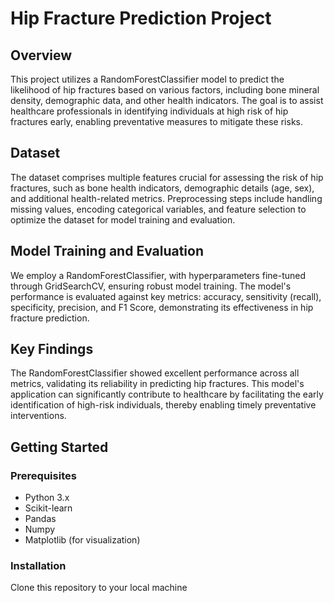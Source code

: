 # Hip Fracture Prediction Project

## Overview
This project utilizes a RandomForestClassifier model to predict the likelihood of hip fractures based on various factors, including bone mineral density, demographic data, and other health indicators. The goal is to assist healthcare professionals in identifying individuals at high risk of hip fractures early, enabling preventative measures to mitigate these risks.

## Dataset
The dataset comprises multiple features crucial for assessing the risk of hip fractures, such as bone health indicators, demographic details (age, sex), and additional health-related metrics. Preprocessing steps include handling missing values, encoding categorical variables, and feature selection to optimize the dataset for model training and evaluation.

## Model Training and Evaluation
We employ a RandomForestClassifier, with hyperparameters fine-tuned through GridSearchCV, ensuring robust model training. The model's performance is evaluated against key metrics: accuracy, sensitivity (recall), specificity, precision, and F1 Score, demonstrating its effectiveness in hip fracture prediction.

## Key Findings
The RandomForestClassifier showed excellent performance across all metrics, validating its reliability in predicting hip fractures. This model's application can significantly contribute to healthcare by facilitating the early identification of high-risk individuals, thereby enabling timely preventative interventions.

## Getting Started

### Prerequisites
- Python 3.x
- Scikit-learn
- Pandas
- Numpy
- Matplotlib (for visualization)

### Installation
Clone this repository to your local machine
